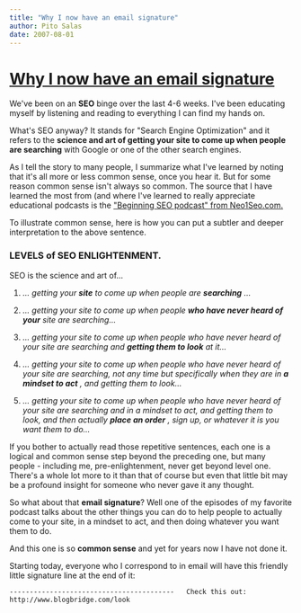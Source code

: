 ```yaml
---
title: "Why I now have an email signature"
author: Pito Salas
date: 2007-08-01
---
```

# [Why I now have an email signature](None)




We've been on an **SEO** binge over the last 4-6 weeks. I've been educating
myself by listening and reading to everything I can find my hands on.

What's SEO anyway? It stands for "Search Engine Optimization" and it refers to
the **science and art of getting your site to come up when people are
searching** with Google or one of the other search engines.

As I tell the story to many people, I summarize what I've learned by noting
that it's all more or less common sense, once you hear it. But for some reason
common sense isn't always so common. The source that I have learned the most
from (and where I've learned to really appreciate educational podcasts is the
["Beginning SEO podcast" from Neo1Seo.com.](<http://podcast.neo1seo.com/>)

To illustrate common sense, here is how you can put a subtler and deeper
interpretation to the above sentence.

### LEVELS of SEO ENLIGHTENMENT.

SEO is the science and art of…

  1. _… getting your **site** to come up when people are **searching** …_

  2. _… getting your site to come up when people **who have never heard of your** site are searching…_

  3. _… getting your site to come up when people who have never heard of your site are searching and **getting them to look** at it…_

  4. _…_ _getting your site to come up when people who have never heard of your site are searching, not any time but specifically when they are in **a mindset to act** , and getting them to look…_

  5. _…_ _getting your site to come up when people who have never heard of your site are searching and in a mindset to act, and getting them to look, and then actually **place an order** , sign up, or whatever it is you want them to do…_

If you bother to actually read those repetitive sentences, each one is a
logical and common sense step beyond the preceding one, but many people -
including me, pre-enlightenment, never get beyond level one. There's a whole
lot more to it than that of course but even that little bit may be a profound
insight for someone who never gave it any thought.

So what about that **email signature**? Well one of the episodes of my
favorite podcast talks about the other things you can do to help people to
actually come to your site, in a mindset to act, and then doing whatever you
want them to do.

And this one is so **common sense** and yet for years now I have not done it.

Starting today, everyone who I correspond to in email will have this friendly
little signature line at the end of it:

`-----------------------------------------  
Check this out: http://www.blogbridge.com/look`


